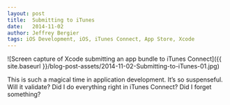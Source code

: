 ```yaml
---
layout: post
title:  Submitting to iTunes
date:   2014-11-02
author: Jeffrey Bergier
tags: iOS Development, iOS, iTunes Connect, App Store, Xcode
---
```


![Screen capture of Xcode submitting an app bundle to iTunes Connect]({{ site.baseurl }}/blog-post-assets/2014-11-02-Submitting-to-iTunes-01.jpg)

This is such a magical time in application development. It’s so suspenseful. Will it validate? Did I do everything right in iTunes Connect? Did I forget something?